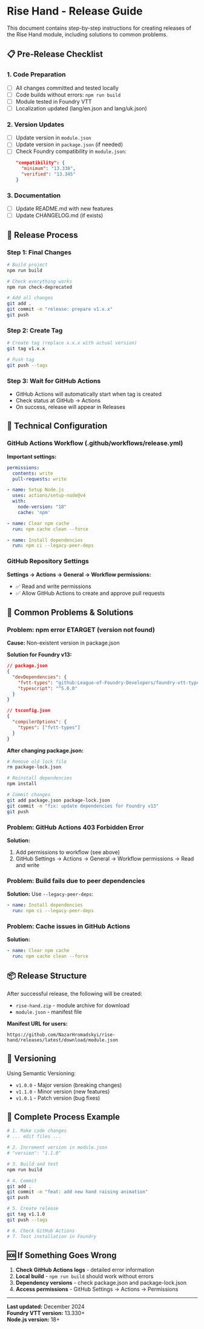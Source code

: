 # Rise Hand - Release Guide

This document contains step-by-step instructions for creating releases of the Rise Hand module, including solutions to common problems.

## 📋 Pre-Release Checklist

### 1. Code Preparation

- [ ] All changes committed and tested locally
- [ ] Code builds without errors: `npm run build`
- [ ] Module tested in Foundry VTT
- [ ] Localization updated (lang/en.json and lang/uk.json)

### 2. Version Updates

- [ ] Update version in `module.json`
- [ ] Update version in `package.json` (if needed)
- [ ] Check Foundry compatibility in `module.json`:
  ```json
  "compatibility": {
    "minimum": "13.330",
    "verified": "13.345"
  }
  ```

### 3. Documentation

- [ ] Update README.md with new features
- [ ] Update CHANGELOG.md (if exists)

## 🚀 Release Process

### Step 1: Final Changes

```bash
# Build project
npm run build

# Check everything works
npm run check-deprecated

# Add all changes
git add .
git commit -m "release: prepare v1.x.x"
git push
```

### Step 2: Create Tag

```bash
# Create tag (replace x.x.x with actual version)
git tag v1.x.x

# Push tag
git push --tags
```

### Step 3: Wait for GitHub Actions

- GitHub Actions will automatically start when tag is created
- Check status at GitHub → Actions
- On success, release will appear in Releases

## 🔧 Technical Configuration

### GitHub Actions Workflow (.github/workflows/release.yml)

**Important settings:**

```yaml
permissions:
  contents: write
  pull-requests: write

- name: Setup Node.js
  uses: actions/setup-node@v4
  with:
    node-version: "18"
    cache: 'npm'

- name: Clear npm cache
  run: npm cache clean --force

- name: Install dependencies
  run: npm ci --legacy-peer-deps
```

### GitHub Repository Settings

**Settings → Actions → General → Workflow permissions:**

- ✅ Read and write permissions
- ✅ Allow GitHub Actions to create and approve pull requests

## 🚨 Common Problems & Solutions

### Problem: npm error ETARGET (version not found)

**Cause:** Non-existent version in package.json

**Solution for Foundry v13:**

```json
// package.json
{
  "devDependencies": {
    "fvtt-types": "github:League-of-Foundry-Developers/foundry-vtt-types#main",
    "typescript": "^5.0.0"
  }
}
```

```json
// tsconfig.json
{
  "compilerOptions": {
    "types": ["fvtt-types"]
  }
}
```

**After changing package.json:**

```bash
# Remove old lock file
rm package-lock.json

# Reinstall dependencies
npm install

# Commit changes
git add package.json package-lock.json
git commit -m "fix: update dependencies for Foundry v13"
git push
```

### Problem: GitHub Actions 403 Forbidden Error

**Solution:**

1. Add permissions to workflow (see above)
2. GitHub Settings → Actions → General → Workflow permissions → Read and write

### Problem: Build fails due to peer dependencies

**Solution:** Use `--legacy-peer-deps`:

```yaml
- name: Install dependencies
  run: npm ci --legacy-peer-deps
```

### Problem: Cache issues in GitHub Actions

**Solution:**

```yaml
- name: Clear npm cache
  run: npm cache clean --force
```

## 📦 Release Structure

After successful release, the following will be created:

- `rise-hand.zip` - module archive for download
- `module.json` - manifest file

**Manifest URL for users:**

```
https://github.com/NazarHromadskyi/rise-hand/releases/latest/download/module.json
```

## 🔄 Versioning

Using Semantic Versioning:

- `v1.0.0` - Major version (breaking changes)
- `v1.1.0` - Minor version (new features)
- `v1.0.1` - Patch version (bug fixes)

## 📝 Complete Process Example

```bash
# 1. Make code changes
# ... edit files ...

# 2. Increment version in module.json
# "version": "1.1.0"

# 3. Build and test
npm run build

# 4. Commit
git add .
git commit -m "feat: add new hand raising animation"
git push

# 5. Create release
git tag v1.1.0
git push --tags

# 6. Check GitHub Actions
# 7. Test installation in Foundry
```

## 🆘 If Something Goes Wrong

1. **Check GitHub Actions logs** - detailed error information
2. **Local build** - `npm run build` should work without errors
3. **Dependency versions** - check package.json and package-lock.json
4. **Access permissions** - GitHub Settings → Actions → Permissions

---

**Last updated:** December 2024  
**Foundry VTT version:** 13.330+  
**Node.js version:** 18+
